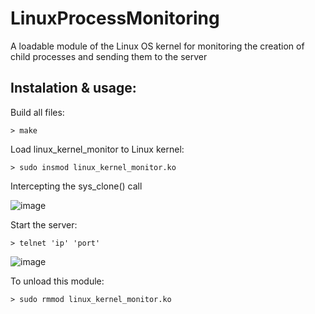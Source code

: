 
# LinuxProcessMonitoring
A loadable module of the Linux OS kernel for monitoring the creation of child processes and sending them to the server


## Instalation & usage:

Build all files:
```
> make
```

Load linux_kernel_monitor to Linux kernel:

```
> sudo insmod linux_kernel_monitor.ko
```


Intercepting the sys_clone() call

![image](https://user-images.githubusercontent.com/81106878/132882926-0504a7ee-71d3-49f9-becb-7a8d607b82b3.png)

Start the server:

```
> telnet 'ip' 'port'
```

![image](https://user-images.githubusercontent.com/81106878/132883222-ee019ad2-20e8-4c6b-a1d9-685b42b23160.png)

To unload this module:

```
> sudo rmmod linux_kernel_monitor.ko
```


